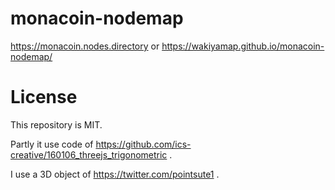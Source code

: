 # monacoin-nodemap
https://monacoin.nodes.directory or https://wakiyamap.github.io/monacoin-nodemap/

# License
This repository is MIT.

Partly it use code of https://github.com/ics-creative/160106_threejs_trigonometric .

I use a 3D object of https://twitter.com/pointsute1 .
